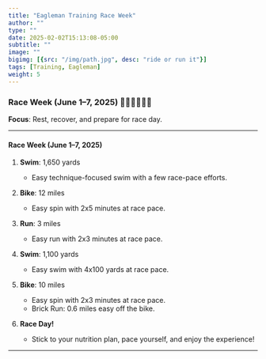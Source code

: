 ```yaml
---
title: "Eagleman Training Race Week"
author: ""
type: ""
date: 2025-02-02T15:13:08-05:00
subtitle: ""
image: ""
bigimg: [{src: "/img/path.jpg", desc: "ride or run it"}]
tags: [Training, Eagleman]
weight: 5
---
```

### **Race Week (June 1–7, 2025)** 🏊‍♂️🚴‍♂️🏃‍♂️
**Focus**: Rest, recover, and prepare for race day.

---

#### **Race Week (June 1–7, 2025)**  
1. **Swim**: 1,650 yards  
   - Easy technique-focused swim with a few race-pace efforts.  

2. **Bike**: 12 miles  
   - Easy spin with 2x5 minutes at race pace.  

3. **Run**: 3 miles  
   - Easy run with 2x3 minutes at race pace.  

4. **Swim**: 1,100 yards  
   - Easy swim with 4x100 yards at race pace.  

5. **Bike**: 10 miles  
   - Easy spin with 2x3 minutes at race pace.  
   - Brick Run: 0.6 miles easy off the bike.   

6. **Race Day!**  
   - Stick to your nutrition plan, pace yourself, and enjoy the experience!
---

